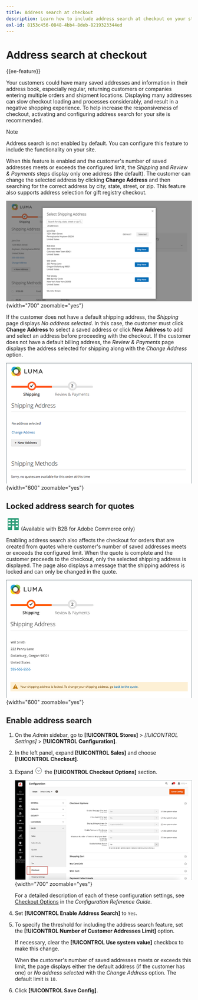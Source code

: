 ```yaml
---
title: Address search at checkout
description: Learn how to include address search at checkout on your store.
exl-id: 8153c456-0848-4bb4-8deb-8219323344ed
---
```

# Address search at checkout

{{ee-feature}}

Your customers could have many saved addresses and information in their address book, especially regular, returning customers or companies entering multiple orders and shipment locations. Displaying many addresses can slow checkout loading and processes considerably, and result in a negative shopping experience. To help increase the responsiveness of checkout, activating and configuring address search for your site is recommended.

>[!NOTE]
>
>Address search is not enabled by default. You can configure this feature to include the functionality on your site.

When this feature is enabled and the customer's number of saved addresses meets or exceeds the configured limit, the _Shipping_ and _Review & Payments_ steps display only one address (the default). The customer can change the selected address by clicking **Change Address** and then searching for the correct address by city, state, street, or zip. This feature also supports address selection for gift registry checkout.

![Checkout with saved shipping addresses displayed](./assets/storefront-checkout-address-search.png){width="700" zoomable="yes"}

If the customer does not have a default shipping address, the _Shipping_ page displays _No address selected_. In this case, the customer must click **Change Address** to select a saved address or click **New Address** to add and select an address before proceeding with the checkout. If the customer does not have a default billing address, the _Review & Payments_ page displays the address selected for shipping along with the _Change Address_ option.

![Checkout with no address selected message](./assets/storefront-checkout-address-search-no-default.png){width="600" zoomable="yes"}

## Locked address search for quotes

![B2B for Adobe Commerce](../assets/b2b.svg) (Available with B2B for Adobe Commerce only)

Enabling address search also affects the checkout for orders that are created from quotes where customer's number of saved addresses meets or exceeds the configured limit. When the quote is complete and the customer proceeds to the checkout, only the selected shipping address is displayed. The page also displays a message that the shipping address is locked and can only be changed in the quote.

![Shipping address locked for a quote](./assets/quote-checkout-shipping-address-locked.png){width="600" zoomable="yes"}

## Enable address search

1. On the _Admin_ sidebar, go to **[!UICONTROL Stores]** > _[!UICONTROL Settings]_ > **[!UICONTROL Configuration]**.

1. In the left panel, expand **[!UICONTROL Sales]** and choose **[!UICONTROL Checkout]**.

1. Expand ![Expansion selector](../assets/icon-display-expand.png) the **[!UICONTROL Checkout Options]** section.

   ![Configuration - Checkout Options](./assets/checkout-checkout-options.png){width="700" zoomable="yes"}

   For a detailed description of each of these configuration settings, see [Checkout Options](../configuration-reference/sales/checkout.md#checkout-options) in the _Configuration Reference Guide_.

1. Set **[!UICONTROL Enable Address Search]** to `Yes`.

1. To specify the threshold for including the address search feature, set the **[!UICONTROL Number of Customer Addresses Limit]** option.

   If necessary, clear the **[!UICONTROL Use system value]** checkbox to make this change.

   When the customer's number of saved addresses meets or exceeds this limit, the page displays either the default address (if the customer has one) or _No address selected_ with the _Change Address_ option. The default limit is `10`.

1. Click **[!UICONTROL Save Config]**.
